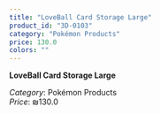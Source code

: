 ```yaml
---
title: "LoveBall Card Storage Large"
product_id: "3D-0103"
category: "Pokémon Products"
price: 130.0
colors: ""
---
```


**LoveBall Card Storage Large**

*Category*: Pokémon Products  
*Price*: ₪130.0

